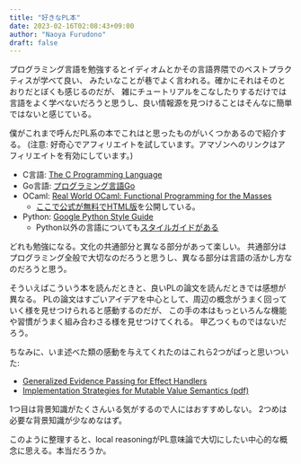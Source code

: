 ```yaml
---
title: "好きなPL本"
date: 2023-02-16T02:08:43+09:00
author: "Naoya Furudono"
draft: false
---
```


プログラミング言語を勉強するとイディオムとかその言語界隈でのベストプラクティスが学べて良い、
みたいなことが巷でよく言われる。確かにそれはそのとおりだとぼくも感じるのだが、
雑にチュートリアルをこなしたりするだけでは言語をよく学べないだろうと思うし、良い情報源を見つけることはそんなに簡単ではないと感じている。

僕がこれまで呼んだPL系の本でこれはと思ったものがいくつかあるので紹介する。
(注意: 好奇心でアフィリエイトを試しています。アマゾンへのリンクはアフィリエイトを有効にしています。)

- C言語: [The C Programming Language](https://amzn.to/3E9NSqi)
- Go言語: [プログラミング言語Go](https://amzn.to/3lBC21x)
- OCaml: [Real World OCaml: Functional Programming for the Masses](https://amzn.to/3xIzdPf)
    - [ここで公式が無料でHTML版](https://dev.realworldocaml.org/toc.html)を公開している。
- Python: [Google Python Style Guide](https://google.github.io/styleguide/pyguide.html)
    - Python以外の言語についても[スタイルガイドがある](https://google.github.io/styleguide/)

どれも勉強になる。文化の共通部分と異なる部分があって楽しい。
共通部分はプログラミング全般で大切なのだろうと思うし、異なる部分は言語の活かし方なのだろうと思う。

そういえばこういう本を読んだときと、良いPLの論文を読んだときでは感想が異なる。
PLの論文はすごいアイデアを中心として、周辺の概念がうまく回っていく様を見せつけられると感動するのだが、
この手の本はもっといろんな機能や習慣がうまく組み合わさる様を見せつけてくれる。
甲乙つくものではないだろう。

ちなみに、いま述べた類の感動を与えてくれたのはこれら2つがぱっと思いついた:

- [Generalized Evidence Passing for Effect Handlers](https://www.microsoft.com/en-us/research/publication/generalized-evidence-passing-for-effect-handlers/)
- [Implementation Strategies for Mutable Value Semantics (pdf)](https://www.jot.fm/issues/issue_2022_02/article2.pdf)

1つ目は背景知識がたくさんいる気がするので人にはおすすめしない。
2つめは必要な背景知識が少なめなはず。

このように整理すると、local reasoningがPL意味論で大切にしたい中心的な概念に思える。本当だろうか。

